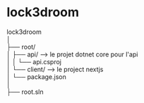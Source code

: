 # lock3droom

lock3droom <br>
│ <br>
├── root/ <br>
│   ├── api/              --> le projet dotnet core pour l'api <br>
│   │   └── api.csproj <br>
│   └── client/         --> le project nextjs <br>
│       └── package.json <br>
│ <br>
├── root.sln  <br>
